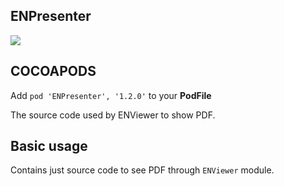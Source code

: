 ## ENPresenter

![](https://badgen.net/badge/stable/1.2.0/blue)

## COCOAPODS

Add `pod 'ENPresenter', '1.2.0'` to your **PodFile**

The source code used by ENViewer to show PDF.

## Basic usage

Contains just source code to see PDF through `ENViewer` module.
